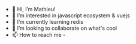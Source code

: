 - 👋 Hi, I’m Mathieu!
- 👀 I’m interested in javascript ecosystem & vuejs
- 🌱 I’m currently learning redis
- 💞️ I’m looking to collaborate on what's cool
- 📫 How to reach me -
